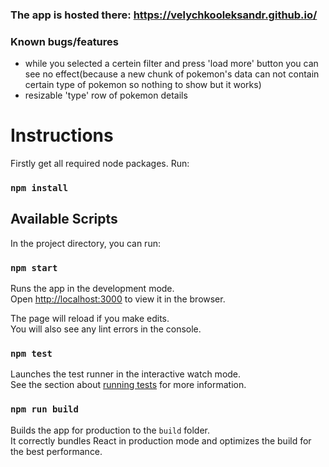 ### The app is hosted there: https://velychkooleksandr.github.io/

### Known bugs/features
- while you selected a certein filter and press 'load more' button you can see no effect(because a new chunk of pokemon's data can not contain certain type of pokemon so nothing to show but it works)
- resizable 'type' row of pokemon details

# Instructions

Firstly get all required node packages. Run:
### `npm install`

## Available Scripts

In the project directory, you can run:

### `npm start`

Runs the app in the development mode.<br />
Open [http://localhost:3000](http://localhost:3000) to view it in the browser.

The page will reload if you make edits.<br />
You will also see any lint errors in the console.

### `npm test`

Launches the test runner in the interactive watch mode.<br />
See the section about [running tests](https://facebook.github.io/create-react-app/docs/running-tests) for more information.

### `npm run build`

Builds the app for production to the `build` folder.<br />
It correctly bundles React in production mode and optimizes the build for the best performance.


